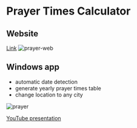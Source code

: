 # Prayer Times Calculator

## Website
[Link](https://amar-husika.github.io/prayer-times-calculator)
![prayer-web](https://i.ibb.co/4M2BSfg/prayer-web.jpg)

## Windows app
- automatic date detection
- generate yearly prayer times table
- change location to any city

![prayer](https://i.ibb.co/7vB1GPn/prayer.jpg)

[YouTube presentation](https://youtu.be/z5cghdjXNh8)

